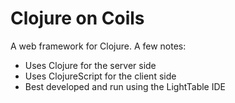 Clojure on Coils
================

A web framework for Clojure. A few notes:

- Uses Clojure for the server side
- Uses ClojureScript for the client side
- Best developed and run using the LightTable IDE

